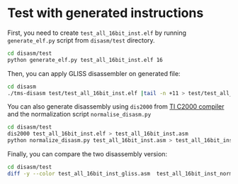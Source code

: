 # Test with generated instructions

First, you need to create `test_all_16bit_inst.elf` by running `generate_elf.py` script from
`disasm/test` directory.
``` bash
cd disasm/test
python generate_elf.py test_all_16bit_inst.elf 16
```

Then, you can apply GLISS disassembler on generated file:
``` bash
cd disasm
./tms-disasm test/test_all_16bit_inst.elf |tail -n +11 > test/test_all_16bit_inst_gliss.asm
```

You can also generate disassembly using `dis2000` from [TI C2000 compiler](https://www.ti.com/tool/C2000-CGT) and the normalization script `normalise_disasm.py`
``` bash
cd disasm/test
dis2000 test_all_16bit_inst.elf > test_all_16bit_inst.asm
python normalize_disasm.py test_all_16bit_inst.asm > test_all_16bit_inst_norm.asm
```

Finally, you can compare the two disassembly version:
``` bash
cd disasm/test
diff -y --color test_all_16bit_inst_gliss.asm  test_all_16bit_inst_norm.asm
```